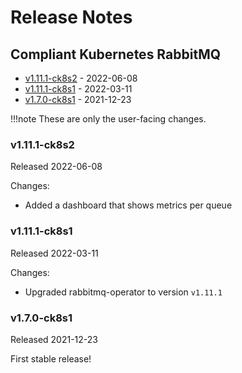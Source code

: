# Release Notes


## Compliant Kubernetes RabbitMQ
<!-- BEGIN TOC -->
- [v1.11.1-ck8s2](#v1111-ck8s2) - 2022-06-08
- [v1.11.1-ck8s1](#v1111-ck8s1) - 2022-03-11
- [v1.7.0-ck8s1](#v170-ck8s1) - 2021-12-23
<!-- END TOC -->

!!!note
    These are only the user-facing changes.

### v1.11.1-ck8s2

Released 2022-06-08

Changes:

- Added a dashboard that shows metrics per queue

### v1.11.1-ck8s1

Released 2022-03-11

Changes:

- Upgraded rabbitmq-operator to version `v1.11.1`

### v1.7.0-ck8s1

Released 2021-12-23

First stable release!
